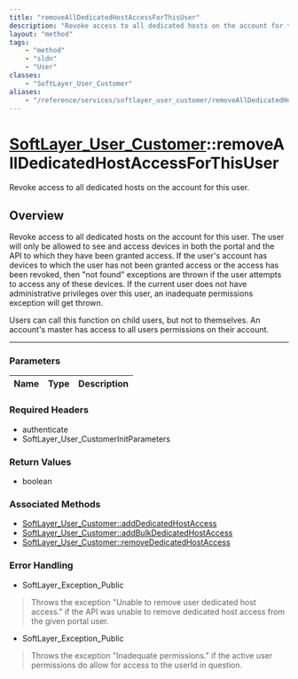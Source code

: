 ```yaml
---
title: "removeAllDedicatedHostAccessForThisUser"
description: "Revoke access to all dedicated hosts on the account for this user. The user will only be allowed to see and access devic... "
layout: "method"
tags:
    - "method"
    - "sldn"
    - "User"
classes:
    - "SoftLayer_User_Customer"
aliases:
    - "/reference/services/softlayer_user_customer/removeAllDedicatedHostAccessForThisUser"
---
```

# [SoftLayer_User_Customer](/reference/services/SoftLayer_User_Customer)::removeAllDedicatedHostAccessForThisUser

Revoke access to all dedicated hosts on the account for this user.


## Overview 
Revoke access to all dedicated hosts on the account for this user. The user will only be allowed to see and access devices in both the portal and the API to which they have been granted access.  If the user's account has devices to which the user has not been granted access or the access has been revoked, then "not found" exceptions are thrown if the user attempts to access any of these devices. If the current user does not have administrative privileges over this user, an inadequate permissions exception will get thrown. 

Users can call this function on child users, but not to themselves. An account's master has access to all users permissions on their account. 

-----

### Parameters 
|Name | Type | Description |
| --- | --- | --- |


### Required Headers
* authenticate
* SoftLayer_User_CustomerInitParameters


### Return Values
* boolean


### Associated Methods

*  [SoftLayer_User_Customer::addDedicatedHostAccess](/reference/services/SoftLayer_User_Customer/addDedicatedHostAccess )
*  [SoftLayer_User_Customer::addBulkDedicatedHostAccess](/reference/services/SoftLayer_User_Customer/addBulkDedicatedHostAccess )
*  [SoftLayer_User_Customer::removeDedicatedHostAccess](/reference/services/SoftLayer_User_Customer/removeDedicatedHostAccess )



### Error Handling

* SoftLayer_Exception_Public 

> Throws the exception "Unable to remove user dedicated host access." if the API was unable to remove dedicated host access from the given portal user. 

* SoftLayer_Exception_Public 

> Throws the exception "Inadequate permissions." if the active user permissions do allow for access to the userId in question. 



